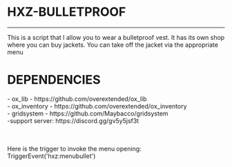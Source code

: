 # HXZ-BULLETPROOF
---------------------------------------------------
This is a script that I allow you to wear a bulletproof vest. It has its own shop where you can buy jackets. You can take off the jacket via the appropriate menu

<h1>DEPENDENCIES</h1>
- ox_lib - https://github.com/overextended/ox_lib<br>
- ox_inventory - https://github.com/overextended/ox_inventory<br>
- gridsystem - https://github.com/Maybacco/gridsystem<br>
-support server: https://discord.gg/gv5y5jsf3t<br><br><br>

Here is the trigger to invoke the menu opening:<br>
TriggerEvent('hxz:menubullet')
